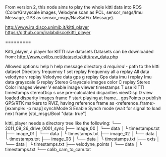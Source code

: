 From version 2, this node aims to play the whole kitti data into ROS (Color/Grayscale images, Velodyne scan as PCL, sensor_msgs/Imu Message, GPS as sensor_msgs/NavSatFix Message).

http://www.ira.disco.unimib.it/kitti_player
https://github.com/iralabdisco/kitti_player

=========

Kitti_player, a player for KITTI raw datasets
Datasets can be downloaded from: http://www.cvlibs.net/datasets/kitti/raw_data.php

Allowed options:
help           h    help message
directory      d    *required* - path to the kitti dataset Directory
frequency      f    set replay Frequency
all            a    replay All data
velodyne       v    replay Velodyne data
gps            g    replay Gps data
imu            i    replay Imu data
grayscale      G    replay Stereo Grayscale images
color          C    replay Stereo Color images
viewer         V    enable image viewer
timestamps     T    use KITTI timestamps
stereoDisp     s    use pre-calculated disparities
viewDisp       D    view loaded disparity images
frame          F    start playing at frame...
gpsPoints      p    publish GPS/RTK markers to RVIZ, having reference frame as <reference_frame> [example: -p map]
synchMode      S    Enable Synch mode (wait for signal to load next frame [std_msgs/Bool "data: true"]

kitti_player needs a directory tree like the following:
└── 2011_09_26_drive_0001_sync
    ├── image_00
    │   └── data
    │   └ timestamps.txt
    ├── image_01
    │   └── data
    │   └ timestamps.txt
    ├── image_02
    │   └── data
    │   └ timestamps.txt
    ├── image_03
    │   └── data
    │   └ timestamps.txt
    ├── oxts
    │   └── data
    │   └ timestamps.txt
    ├── velodyne_points
    │   └── data
    │     └ timestamps.txt
    └── calib_cam_to_cam.txt
